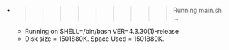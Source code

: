 * >>>>>>>>> Running main.sh ...
  * Running on SHELL=/bin/bash VER=4.3.30(1)-release
  * Disk size = 1501880K. Space Used = 1501880K.
